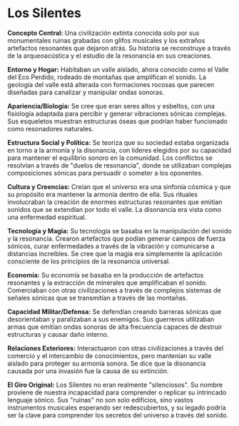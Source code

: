 # Los Silentes

**Concepto Central:** Una civilización extinta conocida solo por sus monumentales ruinas grabadas con glifos musicales y los extraños artefactos resonantes que dejaron atrás. Su historia se reconstruye a través de la arqueoacústica y el estudio de la resonancia en sus creaciones.

**Entorno y Hogar:** Habitaban un valle aislado, ahora conocido como el Valle del Eco Perdido, rodeado de montañas que amplifican el sonido. La geología del valle está alterada con formaciones rocosas que parecen diseñadas para canalizar y manipular ondas sonoras.

**Apariencia/Biología:** Se cree que eran seres altos y esbeltos, con una fisiología adaptada para percibir y generar vibraciones sónicas complejas. Sus esqueletos muestran estructuras óseas que podrían haber funcionado como resonadores naturales.

**Estructura Social y Política:** Se teoriza que su sociedad estaba organizada en torno a la armonía y la disonancia, con líderes elegidos por su capacidad para mantener el equilibrio sonoro en la comunidad. Los conflictos se resolvían a través de "duelos de resonancia", donde se utilizaban complejas composiciones sónicas para persuadir o someter a los oponentes.

**Cultura y Creencias:** Creían que el universo era una sinfonía cósmica y que su propósito era mantener la armonía dentro de ella. Sus rituales involucraban la creación de enormes estructuras resonantes que emitían sonidos que se extendían por todo el valle. La disonancia era vista como una enfermedad espiritual.

**Tecnología y Magia:** Su tecnología se basaba en la manipulación del sonido y la resonancia. Crearon artefactos que podían generar campos de fuerza sónicos, curar enfermedades a través de la vibración y comunicarse a distancias increíbles. Se cree que la magia era simplemente la aplicación consciente de los principios de la resonancia universal.

**Economía:** Su economía se basaba en la producción de artefactos resonantes y la extracción de minerales que amplificaban el sonido. Comerciaban con otras civilizaciones a través de complejos sistemas de señales sónicas que se transmitían a través de las montañas.

**Capacidad Militar/Defensa:** Se defendían creando barreras sónicas que desorientaban y paralizaban a sus enemigos. Sus guerreros utilizaban armas que emitían ondas sonoras de alta frecuencia capaces de destruir estructuras y causar daño interno.

**Relaciones Exteriores:** Interactuaron con otras civilizaciones a través del comercio y el intercambio de conocimientos, pero mantenían su valle aislado para proteger su armonía sonora. Se dice que la disonancia causada por una invasión fue la causa de su extinción.

**El Giro Original:** Los Silentes no eran realmente "silenciosos". Su nombre proviene de nuestra incapacidad para comprender o replicar su intrincado lenguaje sónico. Sus "ruinas" no son solo edificios, sino vastos instrumentos musicales esperando ser redescubiertos, y su legado podría ser la clave para comprender los secretos del universo a través del sonido.
